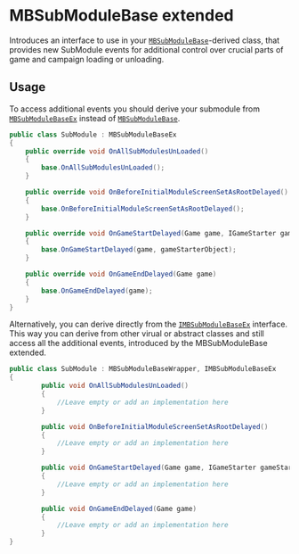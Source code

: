 # MBSubModuleBase extended
Introduces an interface to use in your [``MBSubModuleBase``](xref:TaleWorlds.MountAndBlade.MBSubModuleBase)-derived class, that provides new SubModule events for additional control over crucial parts of game and campaign loading or unloading.

## Usage
To access additional events you should derive your submodule from [``MBSubModuleBaseEx``](xref:Bannerlord.ButterLib.MBSubModuleBaseExtended.MBSubModuleBaseEx) instead of [``MBSubModuleBase``](xref:TaleWorlds.MountAndBlade.MBSubModuleBase).
```csharp
public class SubModule : MBSubModuleBaseEx
{
    public override void OnAllSubModulesUnLoaded()
    {
        base.OnAllSubModulesUnLoaded();
    }

    public override void OnBeforeInitialModuleScreenSetAsRootDelayed()
    {
        base.OnBeforeInitialModuleScreenSetAsRootDelayed();
    }

    public override void OnGameStartDelayed(Game game, IGameStarter gameStarterObject)
    {
        base.OnGameStartDelayed(game, gameStarterObject);
    }

    public override void OnGameEndDelayed(Game game)
    {
        base.OnGameEndDelayed(game);
    }
}
```
Alternatively, you can derive directly from the [``IMBSubModuleBaseEx``](xref:Bannerlord.ButterLib.MBSubModuleBaseExtended.IMBSubModuleBaseEx) interface. This way you can derive from other virual or abstract classes and still access all the additional events, introduced by the MBSubModuleBase extended.
```csharp
public class SubModule : MBSubModuleBaseWrapper, IMBSubModuleBaseEx
{
        public void OnAllSubModulesUnLoaded()
        {
            //Leave empty or add an implementation here
        }

        public void OnBeforeInitialModuleScreenSetAsRootDelayed()
        {
            //Leave empty or add an implementation here
        }

        public void OnGameStartDelayed(Game game, IGameStarter gameStarterObject)
        {
            //Leave empty or add an implementation here
        }

        public void OnGameEndDelayed(Game game)
        {
            //Leave empty or add an implementation here
        }
}
```
